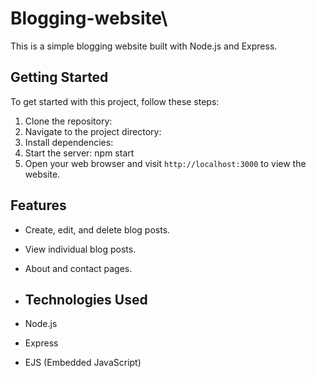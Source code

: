 # Blogging-website\
This is a simple blogging website built with Node.js and Express.

## Getting Started

To get started with this project, follow these steps:

1. Clone the repository:
2. Navigate to the project directory:
3. Install dependencies:
4. Start the server: npm start
5. Open your web browser and visit `http://localhost:3000` to view the website.

 ## Features

- Create, edit, and delete blog posts.
- View individual blog posts.
- About and contact pages.

- ## Technologies Used

- Node.js
- Express
- EJS (Embedded JavaScript)

